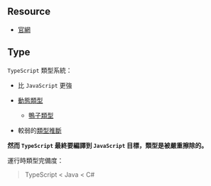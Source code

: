 ## Resource

- [官網](https://www.typescriptlang.org/)

## Type

`TypeScript` 類型系統：

- 比 `JavaScript` 更強

- [動態類型](https://zh.wikipedia.org/wiki/%E9%A1%9E%E5%9E%8B%E7%B3%BB%E7%B5%B1)
  
  - [鴨子類型](https://zh.wikipedia.org/wiki/%E9%B4%A8%E5%AD%90%E9%A1%9E%E5%9E%8B)

- 較弱的[類型推斷](https://zh.wikipedia.org/wiki/%E7%B1%BB%E5%9E%8B%E6%8E%A8%E8%AE%BA)

**然而 `TypeScript` 最終要編譯到 `JavaScript` 目標，類型是被嚴重擦除的。**

運行時類型完備度：

> TypeScript < Java < C#
